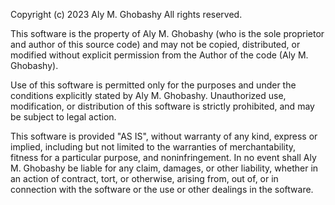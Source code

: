 ﻿Copyright (c) 2023 Aly M. Ghobashy
All rights reserved.

This software is the property of Aly M. Ghobashy (who is the sole proprietor and author of this source code) and may not be copied, distributed, or modified without explicit permission from the Author of the code (Aly M. Ghobashy).

Use of this software is permitted only for the purposes and under the conditions explicitly stated by Aly M. Ghobashy. Unauthorized use, modification, or distribution of this software is strictly prohibited, and may be subject to legal action.

This software is provided "AS IS", without warranty of any kind, express or implied, including but not limited to the warranties of merchantability, fitness for a particular purpose, and noninfringement. In no event shall Aly M. Ghobashy be liable for any claim, damages, or other liability, whether in an action of contract, tort, or otherwise, arising from, out of, or in connection with the software or the use or other dealings in the software.
